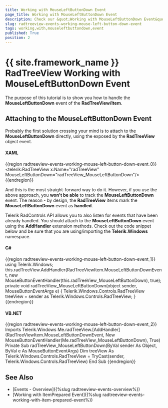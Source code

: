 ```yaml
---
title: Working with MouseLeftButtonDown Event
page_title: Working with MouseLeftButtonDown Event
description: Check our &quot;Working with MouseLeftButtonDown Event&quot; documentation article for the RadTreeView {{ site.framework_name }} control.
slug: radtreeview-events-working-mouse-left-button-down-event
tags: working,with,mouseleftbuttondown,event
published: True
position: 2
---
```


# {{ site.framework_name }} RadTreeView Working with MouseLeftButtonDown Event

The purpose of this tutorial is to show you how to handle the __MouseLeftButtonDown__ event of the __RadTreeView/Item__. 

## Attaching to the MouseLeftButtonDown Event

Probably the first solution crossing your mind is to attach to the __MouseLeftButtonDown__ directly, using the exposed by the __RadTreeView__ object event.

#### __XAML__

{{region radtreeview-events-working-mouse-left-button-down-event_0}}
	<telerik:RadTreeView x:Name="radTreeView" MouseLeftButtonDown="radTreeView_MouseLeftButtonDown"/>
	{{endregion}}

And this is the most straight-forward way to do it. However, if you use the above approach, you __won't be able__ to track the __MouseLeftButtonDown__ event. The reason - by design, the __RadTreeView__ items mark the __MouseLeftButtonDown__ event as __handled__.

Telerik RadControls API allows you to also listen for events that have been already handled. You should attach to the __MouseLeftButtonDown__ event using the __AddHandler__ extension methods. Check out the code snippet below and be sure that you are using/importing the __Telerik.Windows__ namespace.

#### __C#__

{{region radtreeview-events-working-mouse-left-button-down-event_1}}
	using Telerik.Windows;
	this.radTreeView.AddHandler(RadTreeViewItem.MouseLeftButtonDownEvent, new MouseButtonEventHandler(this.radTreeView_MouseLeftButtonDown), true);
	private void radTreeView_MouseLeftButtonDown(object sender, MouseButtonEventArgs e)
	{
	    Telerik.Windows.Controls.RadTreeView treeView = sender as Telerik.Windows.Controls.RadTreeView;
	}
	{{endregion}}

#### __VB.NET__

{{region radtreeview-events-working-mouse-left-button-down-event_2}}
	Imports Telerik.Windows
	Me.radTreeView.[AddHandler](RadTreeViewItem.MouseLeftButtonDownEvent, New MouseButtonEventHandler(Me.radTreeView_MouseLeftButtonDown), True)
	Private Sub radTreeView_MouseLeftButtonDown(ByVal sender As Object, ByVal e As MouseButtonEventArgs)
	    Dim treeView As Telerik.Windows.Controls.RadTreeView = TryCast(sender, Telerik.Windows.Controls.RadTreeView)
	End Sub
	{{endregion}}

## See Also
 * [Events - Overview]({%slug radtreeview-events-overview%})
 * [Working with ItemPrepared Event]({%slug radtreeview-events-working-with-item-prepared-event%})
